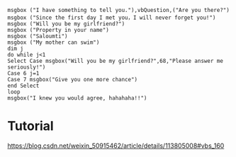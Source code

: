 
```vbs
msgbox ("I have something to tell you."),vbQuestion,("Are you there?")
msgbox ("Since the first day I met you，I will never forget you!")
msgbox ("Will you be my girlfriend?")
msgbox ("Property in your name")
msgbox ("Saloumti")
msgbox ("My mother can swim")
dim j
do while j<1
Select Case msgbox("Will you be my girlfriend?",68,"Please answer me seriously!")
Case 6 j=1
Case 7 msgbox("Give you one more chance")
end Select
loop
msgbox("I knew you would agree, hahahaha!!")

```

# Tutorial

https://blog.csdn.net/weixin_50915462/article/details/113805008#vbs_160
